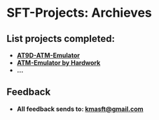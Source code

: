 # SFT-Projects: Archieves

## List projects completed:
* [**AT9D-ATM-Emulator**](https://github.com/sft-hardwork/SFT-Project/tree/master/AT9D-ATM-Emulator)
* [**ATM-Emulator by Hardwork**](https://github.com/sft-hardwork/ATM-Emulator)
* **...**

## Feedback
* **All feedback sends to: <kmasft@gmail.com>**